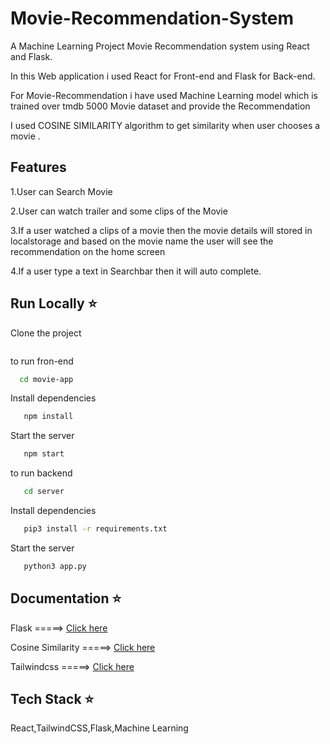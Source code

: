 
# Movie-Recommendation-System 

A Machine Learning Project Movie Recommendation system using React and Flask.

In this Web application i used React for Front-end and Flask for Back-end.

For Movie-Recommendation i have used Machine Learning model which is trained over tmdb 5000 Movie dataset and provide the Recommendation

I used COSINE SIMILARITY algorithm to get similarity when user chooses a movie .


## Features 


1.User can Search Movie

2.User can watch trailer and some clips of the Movie

3.If a user watched a clips of a movie then the movie details will stored in localstorage and based on the movie name the user will see the recommendation on the home screen

4.If a user type a text in Searchbar then it will auto complete.






## Run Locally ⭐️

Clone the project

```bash

```

to run fron-end

```bash
  cd movie-app
```

Install dependencies

```bash
   npm install
```

Start the server

```bash
   npm start
```

to run backend 


```bash
   cd server
```

Install dependencies

```bash
   pip3 install -r requirements.txt
```
Start the server

```bash
   python3 app.py
```




## Documentation ⭐️

 Flask  =====>  [Click here](https://flask.palletsprojects.com/en/2.2.x/)

 Cosine Similarity  =====>  [Click here](https://www.geeksforgeeks.org/cosine-similarity/)

Tailwindcss  =====>  [Click here](https://tailwindcss.com/)



## Tech Stack ⭐️

 React,TailwindCSS,Flask,Machine Learning

 


